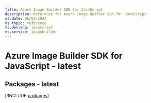 ```yaml
---
title: Azure Image Builder SDK for JavaScript
description: Reference for Azure Image Builder SDK for JavaScript
ms.date: 06/03/2024
ms.topic: reference
ms.devlang: javascript
ms.service: imagebuilder
---
```

# Azure Image Builder SDK for JavaScript - latest
## Packages - latest
[!INCLUDE [packages](image-builder-index.md)]